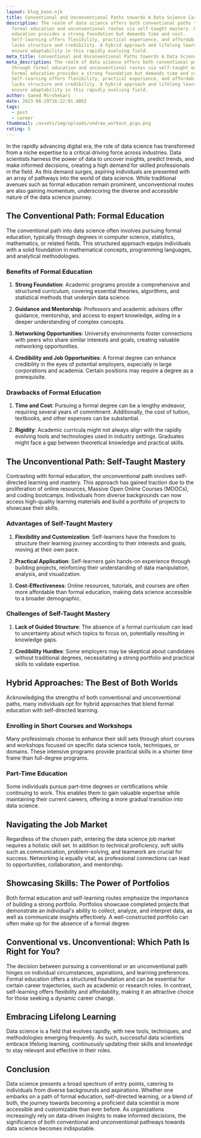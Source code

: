 ```yaml
---
layout: blog_base.njk
title: Conventional and Unconventional Paths towards A Data Science Career
description: The realm of data science offers both conventional paths through
  formal education and unconventional routes via self-taught mastery. Formal
  education provides a strong foundation but demands time and cost.
  Self-learning offers flexibility, practical experience, and affordability but
  lacks structure and credibility. A hybrid approach and lifelong learning
  ensure adaptability in this rapidly evolving field.
meta_title: Conventional and Unconventional Paths towards A Data Science Career
meta_description: The realm of data science offers both conventional paths
  through formal education and unconventional routes via self-taught mastery.
  Formal education provides a strong foundation but demands time and cost.
  Self-learning offers flexibility, practical experience, and affordability but
  lacks structure and credibility. A hybrid approach and lifelong learning
  ensure adaptability in this rapidly evolving field.
author: Saeed Mirshekari
date: 2023-08-29T16:22:01.086Z
tags:
  - post
  - career
thumbnail: /assets/img/uploads/undraw_workout_gcgu.png
rating: 5
---
```



In the rapidly advancing digital era, the role of data science has transformed from a niche expertise to a critical driving force across industries. Data scientists harness the power of data to uncover insights, predict trends, and make informed decisions, creating a high demand for skilled professionals in the field. As this demand surges, aspiring individuals are presented with an array of pathways into the world of data science. While traditional avenues such as formal education remain prominent, unconventional routes are also gaining momentum, underscoring the diverse and accessible nature of the data science journey.

## The Conventional Path: Formal Education

The conventional path into data science often involves pursuing formal education, typically through degrees in computer science, statistics, mathematics, or related fields. This structured approach equips individuals with a solid foundation in mathematical concepts, programming languages, and analytical methodologies. 

### **Benefits of Formal Education**

1. **Strong Foundation**: Academic programs provide a comprehensive and structured curriculum, covering essential theories, algorithms, and statistical methods that underpin data science.

2. **Guidance and Mentorship**: Professors and academic advisors offer guidance, mentorship, and access to expert knowledge, aiding in a deeper understanding of complex concepts.

3. **Networking Opportunities**: University environments foster connections with peers who share similar interests and goals, creating valuable networking opportunities.

4. **Credibility and Job Opportunities**: A formal degree can enhance credibility in the eyes of potential employers, especially in large corporations and academia. Certain positions may require a degree as a prerequisite.

### **Drawbacks of Formal Education**

1. **Time and Cost**: Pursuing a formal degree can be a lengthy endeavor, requiring several years of commitment. Additionally, the cost of tuition, textbooks, and other expenses can be substantial.

2. **Rigidity**: Academic curricula might not always align with the rapidly evolving tools and technologies used in industry settings. Graduates might face a gap between theoretical knowledge and practical skills.

## The Unconventional Path: Self-Taught Mastery

Contrasting with formal education, the unconventional path involves self-directed learning and mastery. This approach has gained traction due to the proliferation of online resources, Massive Open Online Courses (MOOCs), and coding bootcamps. Individuals from diverse backgrounds can now access high-quality learning materials and build a portfolio of projects to showcase their skills.

### **Advantages of Self-Taught Mastery**

1. **Flexibility and Customization**: Self-learners have the freedom to structure their learning journey according to their interests and goals, moving at their own pace.

2. **Practical Application**: Self-learners gain hands-on experience through building projects, reinforcing their understanding of data manipulation, analysis, and visualization.

3. **Cost-Effectiveness**: Online resources, tutorials, and courses are often more affordable than formal education, making data science accessible to a broader demographic.

### **Challenges of Self-Taught Mastery**

1. **Lack of Guided Structure**: The absence of a formal curriculum can lead to uncertainty about which topics to focus on, potentially resulting in knowledge gaps.

2. **Credibility Hurdles**: Some employers may be skeptical about candidates without traditional degrees, necessitating a strong portfolio and practical skills to validate expertise.

## Hybrid Approaches: The Best of Both Worlds

Acknowledging the strengths of both conventional and unconventional paths, many individuals opt for hybrid approaches that blend formal education with self-directed learning.

### **Enrolling in Short Courses and Workshops**

Many professionals choose to enhance their skill sets through short courses and workshops focused on specific data science tools, techniques, or domains. These intensive programs provide practical skills in a shorter time frame than full-degree programs.

### **Part-Time Education**

Some individuals pursue part-time degrees or certifications while continuing to work. This enables them to gain valuable expertise while maintaining their current careers, offering a more gradual transition into data science.

## Navigating the Job Market

Regardless of the chosen path, entering the data science job market requires a holistic skill set. In addition to technical proficiency, soft skills such as communication, problem-solving, and teamwork are crucial for success. Networking is equally vital, as professional connections can lead to opportunities, collaboration, and mentorship.

## Showcasing Skills: The Power of Portfolios

Both formal education and self-learning routes emphasize the importance of building a strong portfolio. Portfolios showcase completed projects that demonstrate an individual's ability to collect, analyze, and interpret data, as well as communicate insights effectively. A well-constructed portfolio can often make up for the absence of a formal degree.

## Conventional vs. Unconventional: Which Path Is Right for You?

The decision between pursuing a conventional or an unconventional path hinges on individual circumstances, aspirations, and learning preferences. Formal education offers a structured foundation and can be essential for certain career trajectories, such as academic or research roles. In contrast, self-learning offers flexibility and affordability, making it an attractive choice for those seeking a dynamic career change.

## Embracing Lifelong Learning

Data science is a field that evolves rapidly, with new tools, techniques, and methodologies emerging frequently. As such, successful data scientists embrace lifelong learning, continuously updating their skills and knowledge to stay relevant and effective in their roles.

## Conclusion

Data science presents a broad spectrum of entry points, catering to individuals from diverse backgrounds and aspirations. Whether one embarks on a path of formal education, self-directed learning, or a blend of both, the journey towards becoming a proficient data scientist is more accessible and customizable than ever before. As organizations increasingly rely on data-driven insights to make informed decisions, the significance of both conventional and unconventional pathways towards data science becomes indisputable.